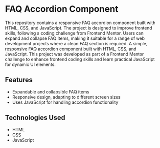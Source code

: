 # FAQ Accordion Component
This repository contains a responsive FAQ accordion component built with HTML, CSS, and JavaScript. The project is designed to improve frontend skills, following a coding challenge from Frontend Mentor. Users can expand and collapse FAQ items, making it suitable for a range of web development projects where a clean FAQ section is required.
A simple, responsive FAQ accordion component built with HTML, CSS, and JavaScript. This project was developed as part of a Frontend Mentor challenge to enhance frontend coding skills and learn practical JavaScript for dynamic UI elements. 

## Features
- Expandable and collapsible FAQ items
- Responsive design, adapting to different screen sizes
- Uses JavaScript for handling accordion functionality

## Technologies Used
- HTML
- CSS
- JavaScript
